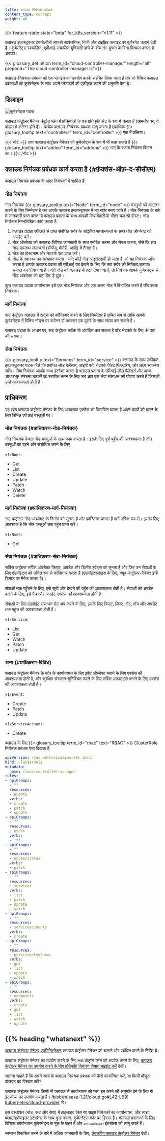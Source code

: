 ```yaml
---
title: क्लाउड नियंत्रक प्रबंधक
content_type: concept
weight: 40
---
```


<!-- overview -->

{{< feature-state state="beta" for_k8s_version="v1.11" >}}

क्लाउड इंफ्रास्ट्रक्चर टेक्नोलॉजी आपको सार्वजनिक, निजी और हाइब्रिड क्लाउड पर कुबेरनेट चलाने देती है।
कुबेरनेट्स स्वचालित, एपीआई-संचालित बुनियादी ढांचे के बीच तंग युग्मन के बिना विश्वास करता है
अवयव।

{{< glossary_definition term_id="cloud-controller-manager" length="all" prepend="The cloud-controller-manager is">}}

क्लाउड-नियंत्रक-प्रबंधक को एक प्लगइन का उपयोग करके संरचित किया जाता है
तंत्र जो विभिन्न क्लाउड प्रदाताओं को कुबेरनेट्स के साथ अपने प्लेटफॉर्म को एकीकृत करने की अनुमति देता है।

<!-- body -->

## डिज़ाइन

![कुबेरनेट्स घटक](/images/docs/components-of-kubernetes.svg)

क्लाउड कंट्रोलर मैनेजर कंट्रोल प्लेन में प्रक्रियाओं के एक प्रतिकृति सेट के रूप में चलता है
(आमतौर पर, ये पॉड्स में कंटेनर होते हैं)। प्रत्येक क्लाउड-नियंत्रक-प्रबंधक लागू करता है
एकाधिक {{< glosary_tooltip text="controllers" term_id="controller" >}} एक में
प्रक्रिया।


{{< नोट >}}
आप क्लाउड कंट्रोलर मैनेजर को कुबेरनेट्स के रूप में भी चला सकते हैं
{{< glosary_tooltip text="addon" term_id="addons" >}} भाग के बजाय
नियंत्रण विमान का।
{{< /नोट >}}

## क्लाउड नियंत्रक प्रबंधक कार्य करता है {#फ़ंक्शंस-ऑफ़-द-सीसीएम}

क्लाउड नियंत्रक प्रबंधक के अंदर नियंत्रकों में शामिल हैं:

### नोड नियंत्रक

नोड नियंत्रक {{< glosary_tooltip text="Node" term_id="node" >}} वस्तुओं को अद्यतन करने के लिए जिम्मेदार है
जब आपके क्लाउड इन्फ्रास्ट्रक्चर में नए सर्वर बनाए जाते हैं। नोड नियंत्रक के बारे में जानकारी प्राप्त करता है
क्लाउड प्रदाता के साथ आपकी किरायेदारी के भीतर चल रहे होस्ट। नोड नियंत्रक निम्नलिखित कार्य करता है:

1. क्लाउड प्रदाता एपीआई से प्राप्त संबंधित सर्वर के अद्वितीय पहचानकर्ता के साथ नोड ऑब्जेक्ट को अपडेट करें।
2. नोड ऑब्जेक्ट को क्लाउड-विशिष्ट जानकारी के साथ एनोटेट करना और लेबल करना, जैसे कि क्षेत्र नोड
   उपलब्ध संसाधनों (सीपीयू, मेमोरी, आदि) में तैनात है।
3. नोड का होस्टनाम और नेटवर्क पता प्राप्त करें।
4. नोड के स्वास्थ्य का सत्यापन करना। यदि कोई नोड अनुत्तरदायी हो जाता है, तो यह नियंत्रक जाँच करता है
   आपके क्लाउड प्रदाता की एपीआई यह देखने के लिए कि क्या सर्वर को निष्क्रिय/हटाया/समाप्त कर दिया गया है।
   यदि नोड को क्लाउड से हटा दिया गया है, तो नियंत्रक आपके कुबेरनेट्स से नोड ऑब्जेक्ट को हटा देता है
   झुंड।

कुछ क्लाउड प्रदाता कार्यान्वयन इसे एक नोड नियंत्रक और एक अलग नोड में विभाजित करते हैं
जीवनचक्र नियंत्रक।

### मार्ग नियंत्रक

रूट कंट्रोलर क्लाउड में रूट्स को कॉन्फ़िगर करने के लिए जिम्मेदार है
उचित रूप से ताकि आपके कुबेरनेट्स में विभिन्न नोड्स पर कंटेनर हों
क्लस्टर एक दूसरे के साथ संवाद कर सकते हैं।

क्लाउड प्रदाता के आधार पर, रूट कंट्रोलर ब्लॉक भी आवंटित कर सकता है
पॉड नेटवर्क के लिए IP पतों की संख्या।

### सेवा नियंत्रक

{{< glosary_tooltip text="Services" term_id="service" >}} क्लाउड के साथ एकीकृत
इन्फ्रास्ट्रक्चर घटक जैसे कि प्रबंधित लोड बैलेंसर्स, आईपी पते, नेटवर्क
पैकेट फ़िल्टरिंग, और लक्ष्य स्वास्थ्य जाँच। सेवा नियंत्रक आपके साथ इंटरैक्ट करता है
क्लाउड प्रदाता के एपीआई लोड बैलेंसर्स और अन्य आधारभूत संरचना घटकों को स्थापित करने के लिए
जब आप एक सेवा संसाधन की घोषणा करते हैं जिसकी उन्हें आवश्यकता होती है।

## प्राधिकरण

यह खंड क्लाउड कंट्रोलर मैनेजर के लिए आवश्यक एक्सेस को विभाजित करता है
अपने कार्यों को करने के लिए विभिन्न एपीआई वस्तुओं पर।

### नोड नियंत्रक {#प्राधिकरण-नोड-नियंत्रक}

नोड नियंत्रक केवल नोड वस्तुओं के साथ काम करता है। इसके लिए पूर्ण पहुँच की आवश्यकता है
नोड वस्तुओं को पढ़ने और संशोधित करने के लिए।

`v1/Node`:

- Get
- List
- Create
- Update
- Patch
- Watch
- Delete

### मार्ग नियंत्रक {#प्राधिकरण-मार्ग-नियंत्रक}

रूट कंट्रोलर नोड ऑब्जेक्ट के निर्माण को सुनता है और कॉन्फ़िगर करता है
मार्ग उचित रूप से। इसके लिए आवश्यक है कि नोड वस्तुओं तक पहुंच प्राप्त करें।

`v1/Node`:

- Get

### सेवा नियंत्रक {#प्राधिकरण-सेवा-नियंत्रक}

सर्विस कंट्रोलर सर्विस ऑब्जेक्ट क्रिएट, अपडेट और डिलीट इवेंट्स को सुनता है और फिर उन सेवाओं के लिए एंडपॉइंट्स को उचित रूप से कॉन्फ़िगर करता है (एंडपॉइंटस्लाइस के लिए, क्यूब-कंट्रोलर-मैनेजर इन्हें डिमांड पर मैनेज करता है)।

सेवाओं तक पहुँचने के लिए, इसे सूची और देखने की पहुँच की आवश्यकता होती है। सेवाओं को अपडेट करने के लिए, इसे पैच और अपडेट एक्सेस की आवश्यकता होती है।

सेवाओं के लिए एंडपॉइंट संसाधन सेट अप करने के लिए, इसके लिए क्रिएट, लिस्ट, गेट, वॉच और अपडेट तक पहुंच की आवश्यकता होती है।

`v1/Service`:

- List
- Get
- Watch
- Patch
- Update

### अन्य {#प्राधिकरण-विविध}

क्लाउड कंट्रोलर मैनेजर के कोर के कार्यान्वयन के लिए इवेंट ऑब्जेक्ट बनाने के लिए एक्सेस की आवश्यकता होती है, और सुरक्षित संचालन सुनिश्चित करने के लिए सर्विस अकाउंट्स बनाने के लिए एक्सेस की आवश्यकता होती है।

`v1/Event`:

- Create
- Patch
- Update

`v1/ServiceAccount`:

- Create

क्लाउड के लिए {{< glosary_tooltip term_id="rbac" text="RBAC" >}} ClusterRole
नियंत्रक प्रबंधक ऐसा दिखता है:

```yaml
apiVersion: rbac.authorization.k8s.io/v1
kind: ClusterRole
metadata:
  name: cloud-controller-manager
rules:
- apiGroups:
  - ""
  resources:
  - events
  verbs:
  - create
  - patch
  - update
- apiGroups:
  - ""
  resources:
  - nodes
  verbs:
  - '*'
- apiGroups:
  - ""
  resources:
  - nodes/status
  verbs:
  - patch
- apiGroups:
  - ""
  resources:
  - services
  verbs:
  - list
  - patch
  - update
  - watch
- apiGroups:
  - ""
  resources:
  - serviceaccounts
  verbs:
  - create
- apiGroups:
  - ""
  resources:
  - persistentvolumes
  verbs:
  - get
  - list
  - update
  - watch
- apiGroups:
  - ""
  resources:
  - endpoints
  verbs:
  - create
  - get
  - list
  - watch
  - update
```


## {{% heading "whatsnext" %}}

[क्लाउड कंट्रोलर मैनेजर एडमिनिस्ट्रेशन](/docs/tasks/administer-cluster/running-cloud-controller/#cloud-controller-manager)
क्लाउड कंट्रोलर मैनेजर को चलाने और प्रबंधित करने के निर्देश हैं।

क्लाउड कंट्रोलर मैनेजर का उपयोग करने के लिए HA कंट्रोल प्लेन को अपग्रेड करने के लिए, [क्लाउड कंट्रोलर मैनेजर का उपयोग करने के लिए प्रतिकृति नियंत्रण विमान माइग्रेट करें](/docs/tasks/administer-cluster/controller-manager-leader-migration/) देखें।

जानना चाहते हैं कि अपने स्वयं के क्लाउड नियंत्रक प्रबंधक को कैसे कार्यान्वित करें, या किसी मौजूदा प्रोजेक्ट का विस्तार करें?

क्लाउड कंट्रोलर मैनेजर किसी भी क्लाउड से कार्यान्वयन को प्लग इन करने की अनुमति देने के लिए गो इंटरफेस का उपयोग करता है। /blob/release-1.21/cloud.go#L42-L69) [kubernetes/cloud-provider](https://github.com/kubernetes/cloud-provider) से।

इस दस्तावेज़ (नोड, रूट और सेवा) में हाइलाइट किए गए साझा नियंत्रकों का कार्यान्वयन, और साझा क्लाउडप्रोवाइडर इंटरफ़ेस के साथ कुछ मचान, कुबेरनेट्स कोर का हिस्सा हैं। क्लाउड प्रदाताओं के लिए विशिष्ट कार्यान्वयन कुबेरनेट्स के मूल के बाहर हैं और `क्लाउडप्रोवाइडर` इंटरफ़ेस को लागू करते हैं।

प्लगइन विकसित करने के बारे में अधिक जानकारी के लिए, [डेवलपिंग क्लाउड कंट्रोलर मैनेजर](/docs/tasks/administer-cluster/developing-cloud-controller-manager/) देखें।
